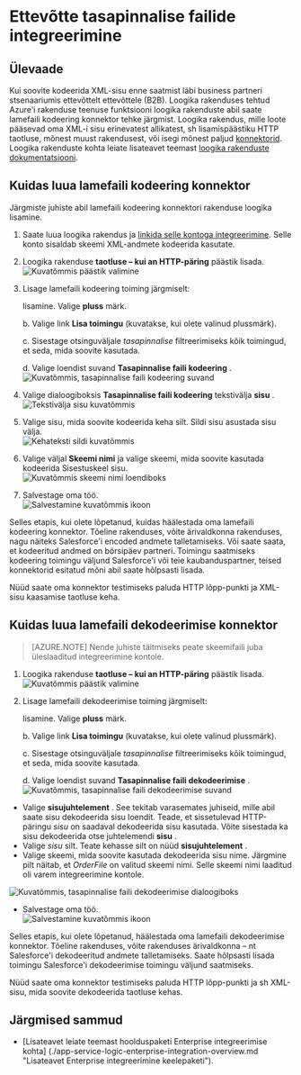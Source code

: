 <properties
    pageTitle="Saate teada, kuidas kodeerida või dekodeerida tasapinnalise faile, mis on Enterprise integreerimine keelepaketi ja loogika rakenduste kasutamise | Microsoft Azure'i rakendust Service | Microsoft Azure'i"
    description="Ettevõtte integreerimine keelepaketi ja loogika rakenduste funktsioonide kasutamiseks kodeerida või dekodeerida tasapinnalise failid"
    services="app-service\logic"
    documentationCenter=".net,nodejs,java"
    authors="msftman"
    manager="erikre"
    editor="cgronlun"/>

<tags 
    ms.service="logic-apps" 
    ms.workload="integration" 
    ms.tgt_pltfrm="na" 
    ms.devlang="na" 
    ms.topic="article" 
    ms.date="07/08/2016" 
    ms.author="deonhe"/>

# <a name="enterprise-integration-with-flat-files"></a>Ettevõtte tasapinnalise failide integreerimine

## <a name="overview"></a>Ülevaade

Kui soovite kodeerida XML-sisu enne saatmist läbi business partneri stsenaariumis ettevõttelt ettevõttele (B2B). Loogika rakenduses tehtud Azure'i rakenduse teenuse funktsiooni loogika rakenduste abil saate lamefaili kodeering konnektor tehke järgmist. Loogika rakendus, mille loote pääsevad oma XML-i sisu erinevatest allikatest, sh lisamispäästiku HTTP taotluse, mõnest muust rakendusest, või isegi mõnest paljud [konnektorid](../connectors/apis-list.md). Loogika rakenduste kohta leiate lisateavet teemast [loogika rakenduste dokumentatsiooni](./app-service-logic-what-are-logic-apps.md "loogika rakenduste kohta lisateavet").  

## <a name="how-to-create-the-flat-file-encoding-connector"></a>Kuidas luua lamefaili kodeering konnektor

Järgmiste juhiste abil lamefaili kodeering konnektori rakenduse loogika lisamine.

1. Saate luua loogika rakendus ja [linkida selle kontoga integreerimine](./app-service-logic-enterprise-integration-accounts.md "Õpi loogika rakenduse integreerimise kontoga linkida"). Selle konto sisaldab skeemi XML-andmete kodeerida kasutate.  
2. Loogika rakenduse **taotluse – kui an HTTP-päring** päästik lisada.  
![Kuvatõmmis päästik valimine](./media/app-service-logic-enterprise-integration-flatfile/flatfile-1.png)    
3. Lisage lamefaili kodeering toiming järgmiselt:

    lisamine. Valige **pluss** märk.

    b. Valige link **Lisa toimingu** (kuvatakse, kui olete valinud plussmärk).

    c. Sisestage otsinguväljale *tasapinnalise* filtreerimiseks kõik toimingud, et seda, mida soovite kasutada.

    d. Valige loendist suvand **Tasapinnalise faili kodeering** .   
![Kuvatõmmis, tasapinnalise faili kodeering suvand](./media/app-service-logic-enterprise-integration-flatfile/flatfile-2.png)   
4. Valige dialoogiboksis **Tasapinnalise faili kodeering** tekstivälja **sisu** .  
![Tekstivälja sisu kuvatõmmis](./media/app-service-logic-enterprise-integration-flatfile/flatfile-3.png)  
5. Valige sisu, mida soovite kodeerida keha silt. Sildi sisu asustada sisu välja.     
![Kehateksti sildi kuvatõmmis](./media/app-service-logic-enterprise-integration-flatfile/flatfile-4.png)  
6. Valige väljal **Skeemi nimi** ja valige skeemi, mida soovite kasutada kodeerida Sisestuskeel sisu.    
![Kuvatõmmis skeemi nimi loendiboks](./media/app-service-logic-enterprise-integration-flatfile/flatfile-5.png)  
7. Salvestage oma töö.   
![Salvestamine kuvatõmmis ikoon](./media/app-service-logic-enterprise-integration-flatfile/flatfile-6.png)  

Selles etapis, kui olete lõpetanud, kuidas häälestada oma lamefaili kodeering konnektor. Tõeline rakenduses, võite ärivaldkonna rakenduses, nagu näiteks Salesforce'i encoded andmete talletamiseks. Või saate saata, et kodeeritud andmed on börsipäev partneri. Toimingu saatmiseks kodeering toimingu väljund Salesforce'i või teie kaubanduspartner, teised konnektorid esitatud mõni abil saate hõlpsasti lisada.

Nüüd saate oma konnektor testimiseks paluda HTTP lõpp-punkti ja XML-sisu kaasamise taotluse keha.  

## <a name="how-to-create-the-flat-file-decoding-connector"></a>Kuidas luua lamefaili dekodeerimise konnektor

>[AZURE.NOTE] Nende juhiste täitmiseks peate skeemifaili juba üleslaaditud integreerimine kontole.

1. Loogika rakenduse **taotluse – kui an HTTP-päring** päästik lisada.  
![Kuvatõmmis päästik valimine](./media/app-service-logic-enterprise-integration-flatfile/flatfile-1.png)    
2. Lisage lamefaili dekodeerimise toiming järgmiselt:

    lisamine. Valige **pluss** märk.

    b. Valige link **Lisa toimingu** (kuvatakse, kui olete valinud plussmärk).

    c. Sisestage otsinguväljale *tasapinnalise* filtreerimiseks kõik toimingud, et seda, mida soovite kasutada.

    d. Valige loendist suvand **Tasapinnalise faili dekodeerimise** .   
![Kuvatõmmis, tasapinnalise faili dekodeerimise suvand](./media/app-service-logic-enterprise-integration-flatfile/flatfile-2.png)   
- Valige **sisujuhtelement** . See tekitab varasemates juhiseid, mille abil saate sisu dekodeerida sisu loendit. Teade, et sissetulevad HTTP-päringu *sisu* on saadaval dekodeerida sisu kasutada. Võite sisestada ka sisu dekodeerida otse juhtelemendi **sisu** .     
- Valige *sisu* silt. Teate kehasse silt on nüüd **sisujuhtelement** .
- Valige skeemi, mida soovite kasutada dekodeerida sisu nime. Järgmine pilt näitab, et *OrderFile* on valitud skeemi nimi. Selle skeemi nimi laaditud oli varem integreerimine kontole.

 ![Kuvatõmmis, tasapinnalise faili dekodeerimise dialoogiboks](./media/app-service-logic-enterprise-integration-flatfile/flatfile-decode-1.png)    
- Salvestage oma töö.  
![Salvestamine kuvatõmmis ikoon](./media/app-service-logic-enterprise-integration-flatfile/flatfile-6.png)    

Selles etapis, kui olete lõpetanud, häälestada oma lamefaili dekodeerimise konnektor. Tõeline rakenduses, võite rakenduses ärivaldkonna – nt Salesforce'i dekodeeritud andmete talletamiseks. Saate hõlpsasti lisada toimingu Salesforce'i dekodeerimise toimingu väljund saatmiseks.

Nüüd saate oma konnektor testimiseks paluda HTTP lõpp-punkti ja sh XML-sisu, mida soovite dekodeerida taotluse kehas.  

## <a name="next-steps"></a>Järgmised sammud
- [Lisateavet leiate teemast hoolduspaketi Enterprise integreerimise kohta] (./app-service-logic-enterprise-integration-overview.md "Lisateavet Enterprise integreerimine keelepaketi").  
